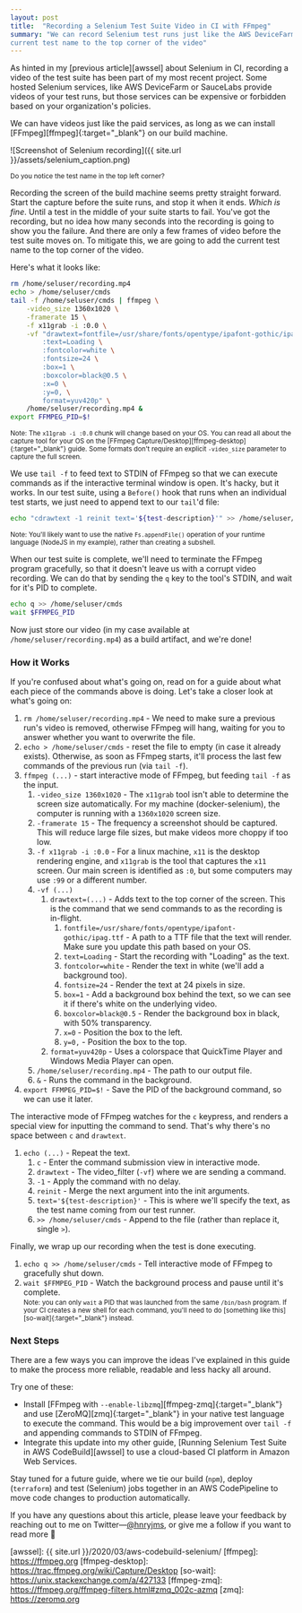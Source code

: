 ```yaml
---
layout: post
title:  "Recording a Selenium Test Suite Video in CI with FFmpeg"
summary: "We can record Selenium test runs just like the AWS DeviceFarm or SauceLabs, using FFmpeg. We also can add the
current test name to the top corner of the video"
---
```

As hinted in my [previous article][awssel] about Selenium in CI, recording a video of the test suite has been part of
my most recent project. Some hosted Selenium services, like AWS DeviceFarm or SauceLabs provide videos of your test
runs, but those services can be expensive or forbidden based on your organization's policies.

We can have videos just like the paid services, as long as we can install [FFmpeg][ffmpeg]{:target="_blank"} on our
build machine.

![Screenshot of Selenium recording]({{ site.url }}/assets/selenium_caption.png)

<small>Do you notice the test name in the top left corner?</small>

<!-- First, let's consider why these videos are useful. Typically, when developers are writing integration tests, they're
running Google Chrome/Firefox/etc. on their computer, and can see Selenium click around the web app. The test runs until
it reaches any undefined test step, and the developer sees what to do next and writes the code. You can see why many
error conditions, like a 3rd party service going down, don't often get handled in the suite; so the code passes when
written, but eventually runs flaky or fails. Our CI machine could also have different network or proxy configurations
that prevent a certain test from running. Recording a video lets us see what those problems are, just like the developer
saw while writing the test. And that means we can improve the flaky code more quickly & accurately. -->

Recording the screen of the build machine seems pretty straight forward. Start the capture before the suite runs, and
stop it when it ends. *Which is fine*. Until a test in the middle of your suite starts to fail. You've got the
recording, but no idea how many seconds into the recording is going to show you the failure. And there are only a few
frames of video before the test suite moves on. To mitigate this, we are going to add the current test name to the top
corner of the video.

Here's what it looks like:

```bash
rm /home/seluser/recording.mp4
echo > /home/seluser/cmds
tail -f /home/seluser/cmds | ffmpeg \
    -video_size 1360x1020 \
    -framerate 15 \
    -f x11grab -i :0.0 \
    -vf "drawtext=fontfile=/usr/share/fonts/opentype/ipafont-gothic/ipag.ttf \
        :text=Loading \
        :fontcolor=white \
        :fontsize=24 \
        :box=1 \
        :boxcolor=black@0.5 \
        :x=0 \
        :y=0, \
        format=yuv420p" \
    /home/seluser/recording.mp4 &
export FFMPEG_PID=$!
```

<small>Note: The `x11grab -i :0.0` chunk will change based on your OS. You can read all about the capture tool for your
OS on the [FFmpeg Capture/Desktop][ffmpeg-desktop]{:target="_blank"} guide. Some formats don't require an explicit
`-video_size` parameter to capture the full screen.</small>

We use `tail -f` to feed text to STDIN of FFmpeg so that we can execute commands as if the interactive terminal window
is open. It's hacky, but it works. In our test suite, using a `Before()` hook that runs when an individual test starts,
we just need to append text to our `tail`'d file:

```bash
echo "cdrawtext -1 reinit text='${test-description}'" >> /home/seluser/cmds
```

<small>Note: You'll likely want to use the native `Fs.appendFile()` operation of your runtime language (NodeJS in my
example), rather than creating a subshell.</small>

When our test suite is complete, we'll need to terminate the FFmpeg program gracefully, so that it doesn't leave us with
a corrupt video recording. We can do that by sending the `q` key to the tool's STDIN, and wait for it's PID to complete.

```bash
echo q >> /home/seluser/cmds
wait $FFMPEG_PID
```

Now just store our video (in my case available at `/home/seluser/recording.mp4`) as a build artifact, and we're done!

### How it Works

If you're confused about what's going on, read on for a guide about what each piece of the commands above is doing.
Let's take a closer look at what's going on:

1. `rm /home/seluser/recording.mp4` - We need to make sure a previous run's video is removed, otherwise FFmpeg will
  hang, waiting for you to answer whether you want to overwrite the file.
1. `echo > /home/seluser/cmds` - reset the file to empty (in case it already exists). Otherwise, as soon as FFmpeg
  starts, it'll process the last few commands of the previous run (via `tail -f`).
1. `ffmpeg (...)` - start interactive mode of FFmpeg, but feeding `tail -f` as the input.
    1. `-video_size 1360x1020` - The `x11grab` tool isn't able to determine the screen size automatically. For my machine
      (docker-selenium), the computer is running with a `1360x1020` screen size.
    1. `-framerate 15` - The frequency a screenshot should be captured. This will reduce large file sizes, but make videos
      more choppy if too low.
    1. `-f x11grab -i :0.0` - For a linux machine, `x11` is the desktop rendering engine, and `x11grab` is the tool that
      captures the `x11` screen. Our main screen is identified as `:0`, but some computers may use `:99` or a different
      number.
    1. `-vf (...)`
        1. `drawtext=(...)` - Adds text to the top corner of the screen. This is the command that we send commands to
          as the recording is in-flight.
            1. `fontfile=/usr/share/fonts/opentype/ipafont-gothic/ipag.ttf` - A path to a TTF file that the text will
              render. Make sure you update this path based on your OS.
            1. `text=Loading` - Start the recording with "Loading" as the text.
            1. `fontcolor=white` - Render the text in white (we'll add a background too).
            1. `fontsize=24` - Render the text at 24 pixels in size.
            1. `box=1` - Add a background box behind the text, so we can see it if there's white on the underlying video.
            1. `boxcolor=black@0.5` - Render the background box in black, with 50% transparency.
            1. `x=0` - Position the box to the left.
            1. `y=0,` - Position the box to the top.
        1. `format=yuv420p` - Uses a colorspace that QuickTime Player and Windows Media Player can open.
    1. `/home/seluser/recording.mp4` - The path to our output file.
    1. `&` - Runs the command in the background.
1. `export FFMPEG_PID=$!` - Save the PID of the background command, so we can use it later.

The interactive mode of FFmpeg watches for the `c` keypress, and renders a special view for inputting the command to
send. That's why there's no space between `c` and `drawtext`.

1. `echo (...)` - Repeat the text.
    1. `c` - Enter the command submission view in interactive mode.
    1. `drawtext` - The video_filter (`-vf`) where we are sending a command.
    1. `-1` - Apply the command with no delay.
    1. `reinit` - Merge the next argument into the init arguments.
    1. `text='${test-description}'` - This is where we'll specify the text, as the test name coming from our test runner.
    1. `>> /home/seluser/cmds` - Append to the file (rather than replace it, single `>`). 

Finally, we wrap up our recording when the test is done executing.

1. `echo q >> /home/seluser/cmds` - Tell interactive mode of FFmpeg to gracefully shut down.
1. `wait $FFMPEG_PID` - Watch the background process and pause until it's complete.<br />
  <small>Note: you can only `wait` a PID that was launched from the same `/bin/bash` program. If your CI creates a new
  shell for each command, you'll need to do [something like this][so-wait]{:target="_blank"} instead.</small>

### Next Steps

There are a few ways you can improve the ideas I've explained in this guide to make the process more reliable,
readable and less hacky all around.

Try one of these:

- Install [FFmpeg with `--enable-libzmq`][ffmpeg-zmq]{:target="_blank"} and use [ZeroMQ][zmq]{:target="_blank"} in your
  native test language to execute the command. This would be a big improvement over `tail -f` and appending commands to
  STDIN of FFmpeg.
- Integrate this update into my other guide, [Running Selenium Test Suite in AWS CodeBuild][awssel] to use a cloud-based
  CI platform in Amazon Web Services.

Stay tuned for a future guide, where we tie our build (`npm`), deploy (`terraform`) and test (Selenium) jobs together
in an AWS CodePipeline to move code changes to production automatically.

If you have any questions about this article, please leave your feedback by reaching out to me on
Twitter—[@hnryjms](https://twitter.com/hnryjms "@hnryjms on Twitter"), or give me a follow if you want to read more 💬 

[awssel]: {{ site.url }}/2020/03/aws-codebuild-selenium/
[ffmpeg]: https://ffmpeg.org
[ffmpeg-desktop]: https://trac.ffmpeg.org/wiki/Capture/Desktop
[so-wait]: https://unix.stackexchange.com/a/427133
[ffmpeg-zmq]: https://ffmpeg.org/ffmpeg-filters.html#zmq_002c-azmq
[zmq]: https://zeromq.org
